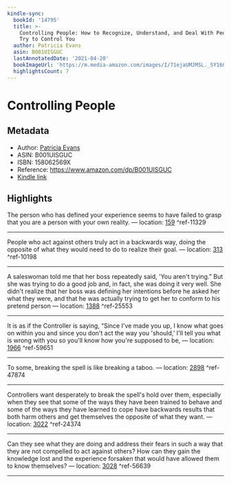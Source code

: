 ```yaml
---
kindle-sync:
  bookId: '14795'
  title: >-
    Controlling People: How to Recognize, Understand, and Deal With People Who
    Try to Control You
  author: Patricia Evans
  asin: B001UISGUC
  lastAnnotatedDate: '2021-04-20'
  bookImageUrl: 'https://m.media-amazon.com/images/I/71ejaUMJMSL._SY160.jpg'
  highlightsCount: 7
---
```

# Controlling People
## Metadata
* Author: [Patricia Evans](https://www.amazon.com/Patricia-Evans/e/B001JPCCWY/ref=dp_byline_cont_ebooks_1)
* ASIN: B001UISGUC
* ISBN: 158062569X
* Reference: https://www.amazon.com/dp/B001UISGUC
* [Kindle link](kindle://book?action=open&asin=B001UISGUC)

## Highlights
The person who has defined your experience seems to have failed to grasp that you are a person with your own reality. — location: [159](kindle://book?action=open&asin=B001UISGUC&location=159) ^ref-11329

---
People who act against others truly act in a backwards way, doing the opposite of what they would need to do to realize their goal. — location: [313](kindle://book?action=open&asin=B001UISGUC&location=313) ^ref-10198

---
A saleswoman told me that her boss repeatedly said, 'You aren't trying.” But she was trying to do a good job and, in fact, she was doing it very well. She didn't realize that her boss was defining her intentions before he asked her what they were, and that he was actually trying to get her to conform to his pretend person — location: [1388](kindle://book?action=open&asin=B001UISGUC&location=1388) ^ref-25553

---
It is as if the Controller is saying, “Since I've made you up, I know what goes on within you and since you don't act the way you 'should,' I'll tell you what is wrong with you so you'll know how you're supposed to be, — location: [1966](kindle://book?action=open&asin=B001UISGUC&location=1966) ^ref-59651

---
To some, breaking the spell is like breaking a taboo. — location: [2898](kindle://book?action=open&asin=B001UISGUC&location=2898) ^ref-47874

---
Controllers want desperately to break the spell's hold over them, especially when they see that some of the ways they have been trained to behave and some of the ways they have learned to cope have backwards results that both harm others and get themselves the opposite of what they want. — location: [3022](kindle://book?action=open&asin=B001UISGUC&location=3022) ^ref-24374

---
Can they see what they are doing and address their fears in such a way that they are not compelled to act against others? How can they gain the knowledge lost and the experience forsaken that would have allowed them to know themselves? — location: [3028](kindle://book?action=open&asin=B001UISGUC&location=3028) ^ref-56639

---
